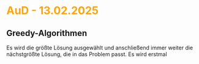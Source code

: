 # <font color = "orange">AuD - 13.02.2025</font>
## Greedy-Algorithmen
Es wird die größte Lösung ausgewählt und anschließend immer weiter die nächstgrößte Lösung, die in das Problem passt.
Es wird erstmal 